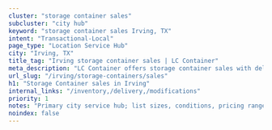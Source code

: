 ```yaml
---
cluster: "storage container sales"
subcluster: "city hub"
keyword: "storage container sales Irving, TX"
intent: "Transactional-Local"
page_type: "Location Service Hub"
city: "Irving, TX"
title_tag: "Irving storage container sales | LC Container"
meta_description: "LC Container offers storage container sales with delivery in Irving, TX. Local. Fast quotes. Since 2003."
url_slug: "/irving/storage-containers/sales"
h1: "Storage Container sales in Irving"
internal_links: "/inventory,/delivery,/modifications"
priority: 1
notes: "Primary city service hub; list sizes, conditions, pricing ranges, photos, testimonials."
noindex: false
---
```


<!-- TODO: Add unique city/inventory copy, images, and internal links here. -->
